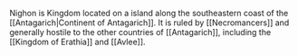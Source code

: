 Nighon is Kingdom located on a island along the southeastern coast of the [[Antagarich|Continent of Antagarich]]. It is ruled by [[Necromancers]] and generally hostile to the other countries of [[Antagarich]], including the [[Kingdom of Erathia]] and [[Avlee]].

